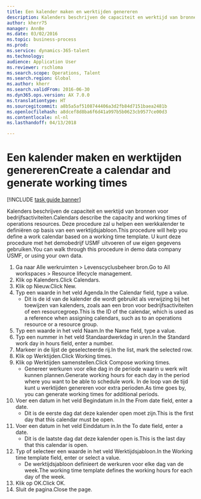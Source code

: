 ```yaml
--- 
title: Een kalender maken en werktijden genereren
description: Kalenders beschrijven de capaciteit en werktijd van bronnen voor bedrijfsactiviteiten.
author: kherr75
manager: AnnBe
ms.date: 03/02/2016
ms.topic: business-process
ms.prod: 
ms.service: dynamics-365-talent
ms.technology: 
audience: Application User
ms.reviewer: rschloma
ms.search.scope: Operations, Talent
ms.search.region: Global
ms.author: kherr
ms.search.validFrom: 2016-06-30
ms.dyn365.ops.version: AX 7.0.0
ms.translationtype: HT
ms.sourcegitcommit: a8b5a5af5108744406a3d2fb84d7151baea2481b
ms.openlocfilehash: a8dcef8d8ba6f6d41a997b5b0623cb9577ce00d3
ms.contentlocale: nl-nl
ms.lasthandoff: 04/13/2018

---
```

# <a name="create-a-calendar-and-generate-working-times"></a><span data-ttu-id="63fa6-103">Een kalender maken en werktijden genereren</span><span class="sxs-lookup"><span data-stu-id="63fa6-103">Create a calendar and generate working times</span></span>

[!INCLUDE [task guide banner](../../includes/task-guide-banner.md)]

<span data-ttu-id="63fa6-104">Kalenders beschrijven de capaciteit en werktijd van bronnen voor bedrijfsactiviteiten.</span><span class="sxs-lookup"><span data-stu-id="63fa6-104">Calendars describe the capacity and working times of operations resources.</span></span> <span data-ttu-id="63fa6-105">Deze procedure zal u helpen een werkkalender te definiëren op basis van een werktijdsjabloon.</span><span class="sxs-lookup"><span data-stu-id="63fa6-105">This procedure will help you define a work calendar based on a working time template.</span></span> <span data-ttu-id="63fa6-106">U kunt deze procedure met het demobedrijf USMF uitvoeren of uw eigen gegevens gebruiken.</span><span class="sxs-lookup"><span data-stu-id="63fa6-106">You can walk through this procedure in demo data company USMF, or using your own data.</span></span>

1. <span data-ttu-id="63fa6-107">Ga naar Alle werkruimten > Levenscyclusbeheer bron.</span><span class="sxs-lookup"><span data-stu-id="63fa6-107">Go to All workspaces > Resource lifecycle management.</span></span>
2. <span data-ttu-id="63fa6-108">Klik op Kalenders.</span><span class="sxs-lookup"><span data-stu-id="63fa6-108">Click Calendars.</span></span>
3. <span data-ttu-id="63fa6-109">Klik op Nieuw.</span><span class="sxs-lookup"><span data-stu-id="63fa6-109">Click New.</span></span>
4. <span data-ttu-id="63fa6-110">Typ een waarde in het veld Agenda.</span><span class="sxs-lookup"><span data-stu-id="63fa6-110">In the Calendar field, type a value.</span></span>
    * <span data-ttu-id="63fa6-111">Dit is de id van de kalender die wordt gebruikt als verwijzing bij het toewijzen van kalenders, zoals aan een bron voor bedrijfsactiviteiten of een resourcegroep.</span><span class="sxs-lookup"><span data-stu-id="63fa6-111">This is the ID of the calendar, which is used as a reference when assigning calendars, such as to an operations resource or a resource group.</span></span>  
5. <span data-ttu-id="63fa6-112">Typ een waarde in het veld Naam.</span><span class="sxs-lookup"><span data-stu-id="63fa6-112">In the Name field, type a value.</span></span>
6. <span data-ttu-id="63fa6-113">Typ een nummer in het veld Standaardwerkdag in uren.</span><span class="sxs-lookup"><span data-stu-id="63fa6-113">In the Standard work day in hours field, enter a number.</span></span>
7. <span data-ttu-id="63fa6-114">Markeer in de lijst de geselecteerde rij.</span><span class="sxs-lookup"><span data-stu-id="63fa6-114">In the list, mark the selected row.</span></span>
8. <span data-ttu-id="63fa6-115">Klik op Werktijden.</span><span class="sxs-lookup"><span data-stu-id="63fa6-115">Click Working times.</span></span>
9. <span data-ttu-id="63fa6-116">Klik op Werktijden samenstellen.</span><span class="sxs-lookup"><span data-stu-id="63fa6-116">Click Compose working times.</span></span>
    * <span data-ttu-id="63fa6-117">Genereer werkuren voor elke dag in de periode waarin u werk wilt kunnen plannen.</span><span class="sxs-lookup"><span data-stu-id="63fa6-117">Generate working hours for each day in the period where you want to be able to schedule work.</span></span> <span data-ttu-id="63fa6-118">In de loop van de tijd kunt u werktijden genereren voor extra perioden.</span><span class="sxs-lookup"><span data-stu-id="63fa6-118">As time goes by, you can generate working times for additional periods.</span></span>  
10. <span data-ttu-id="63fa6-119">Voer een datum in het veld Begindatum in.</span><span class="sxs-lookup"><span data-stu-id="63fa6-119">In the From date field, enter a date.</span></span>
    * <span data-ttu-id="63fa6-120">Dit is de eerste dag dat deze kalender open moet zijn.</span><span class="sxs-lookup"><span data-stu-id="63fa6-120">This is the first day that this calendar must be open.</span></span>  
11. <span data-ttu-id="63fa6-121">Voer een datum in het veld Einddatum in.</span><span class="sxs-lookup"><span data-stu-id="63fa6-121">In the To date field, enter a date.</span></span>
    * <span data-ttu-id="63fa6-122">Dit is de laatste dag dat deze kalender open is.</span><span class="sxs-lookup"><span data-stu-id="63fa6-122">This is the last day that this calendar is open.</span></span>  
12. <span data-ttu-id="63fa6-123">Typ of selecteer een waarde in het veld Werktijdsjabloon.</span><span class="sxs-lookup"><span data-stu-id="63fa6-123">In the Working time template field, enter or select a value.</span></span>
    * <span data-ttu-id="63fa6-124">De werktijdsjabloon definieert de werkuren voor elke dag van de week.</span><span class="sxs-lookup"><span data-stu-id="63fa6-124">The working time template defines the working hours for each day of the week.</span></span>  
13. <span data-ttu-id="63fa6-125">Klik op OK.</span><span class="sxs-lookup"><span data-stu-id="63fa6-125">Click OK.</span></span>
14. <span data-ttu-id="63fa6-126">Sluit de pagina.</span><span class="sxs-lookup"><span data-stu-id="63fa6-126">Close the page.</span></span>


